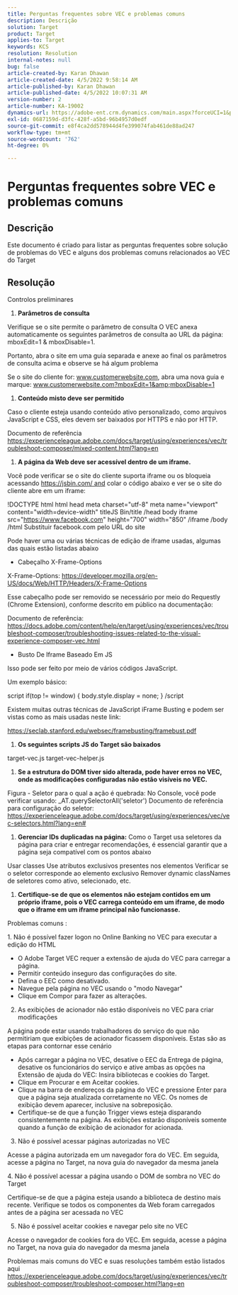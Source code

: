 ```yaml
---
title: Perguntas frequentes sobre VEC e problemas comuns
description: Descrição
solution: Target
product: Target
applies-to: Target
keywords: KCS
resolution: Resolution
internal-notes: null
bug: false
article-created-by: Karan Dhawan
article-created-date: 4/5/2022 9:58:14 AM
article-published-by: Karan Dhawan
article-published-date: 4/5/2022 10:07:31 AM
version-number: 2
article-number: KA-19002
dynamics-url: https://adobe-ent.crm.dynamics.com/main.aspx?forceUCI=1&pagetype=entityrecord&etn=knowledgearticle&id=d85d96e3-c6b4-ec11-983f-000d3a5d0d73
exl-id: 0687159d-d3fc-428f-a5bd-96b4957d0edf
source-git-commit: e8f4ca2dd578944d4fe399074fab461de88ad247
workflow-type: tm+mt
source-wordcount: '762'
ht-degree: 0%

---
```


# Perguntas frequentes sobre VEC e problemas comuns

## Descrição


Este documento é criado para listar as perguntas frequentes sobre solução de problemas do VEC e alguns dos problemas comuns relacionados ao VEC do Target


## Resolução


Controlos preliminares

1. <b>Parâmetros de consulta</b>


Verifique se o site permite o parâmetro de consulta O VEC anexa automaticamente os seguintes parâmetros de consulta ao URL da página: mboxEdit=1 &amp; mboxDisable=1.

Portanto, abra o site em uma guia separada e anexe ao final os parâmetros de consulta acima e observe se há algum problema

Se o site do cliente for: www.customerwebsite.com, abra uma nova guia e marque: www.customerwebsite.com?mboxEdit=1&amp;mboxDisable=1

1. <b>Conteúdo misto deve ser permitido</b>


Caso o cliente esteja usando conteúdo ativo personalizado, como arquivos JavaScript e CSS, eles devem ser baixados por HTTPS e não por HTTP.

Documento de referência https://experienceleague.adobe.com/docs/target/using/experiences/vec/troubleshoot-composer/mixed-content.html?lang=en

1. <b>A página da Web deve ser acessível dentro de um iframe.</b>


Você pode verificar se o site do cliente suporta iframe ou os bloqueia acessando https://jsbin.com/ and colar o código abaixo e ver se o site do cliente abre em um iframe:

!DOCTYPE html html head meta charset=&quot;utf-8&quot; meta name=&quot;viewport&quot; content=&quot;width=device-width&quot; titleJS Bin/title /head body iframe src=&quot;https://www.facebook.com&quot; height=&quot;700&quot; width=&quot;850&quot; /iframe /body /html Substituir facebook.com pelo URL do site

Pode haver uma ou várias técnicas de edição de iframe usadas, algumas das quais estão listadas abaixo

- Cabeçalho X-Frame-Options


X-Frame-Options: https://developer.mozilla.org/en-US/docs/Web/HTTP/Headers/X-Frame-Options

Esse cabeçalho pode ser removido se necessário por meio do Requestly (Chrome Extension), conforme descrito em público na documentação: 

Documento de referência: https://docs.adobe.com/content/help/en/target/using/experiences/vec/troubleshoot-composer/troubleshooting-issues-related-to-the-visual-experience-composer-vec.html

- Busto De Iframe Baseado Em JS


Isso pode ser feito por meio de vários códigos JavaScript.

Um exemplo básico:

script if(top != window) { body.style.display = none; } /script


Existem muitas outras técnicas de JavaScript iFrame Busting e podem ser vistas como as mais usadas neste link:

https://seclab.stanford.edu/websec/framebusting/framebust.pdf

1. <b>Os seguintes scripts JS do Target são baixados</b>


target-vec.js target-vec-helper.js

1. <b>Se a estrutura do DOM tiver sido alterada, pode haver erros no VEC, onde as modificações configuradas não estão visíveis no VEC.</b>


Figura - Seletor para o qual a ação é quebrada: No Console, você pode verificar usando: _AT.querySelectorAll(&#39;seletor&#39;) Documento de referência para configuração do seletor: https://experienceleague.adobe.com/docs/target/using/experiences/vec/vec-selectors.html?lang=en#

1. <b>Gerenciar IDs duplicadas na página:</b> Como o Target usa seletores da página para criar e entregar recomendações, é essencial garantir que a página seja compatível com os pontos abaixo


Usar classes Use atributos exclusivos presentes nos elementos Verificar se o seletor corresponde ao elemento exclusivo Remover dynamic classNames de seletores como ativo, selecionado, etc.

1. <b>Certifique-se de que os elementos não estejam contidos em um próprio iframe, pois o VEC carrega conteúdo em um iframe, de modo que o iframe em um iframe principal não funcionasse.</b>


Problemas comuns :

1. Não é possível fazer logon no Online Banking no VEC para executar a edição do HTML

- O Adobe Target VEC requer a extensão de ajuda do VEC para carregar a página.
- Permitir conteúdo inseguro das configurações do site.
- Defina o EEC como desativado.
- Navegue pela página no VEC usando o &quot;modo Navegar&quot;
- Clique em Compor para fazer as alterações.


2. As exibições de acionador não estão disponíveis no VEC para criar modificações

A página pode estar usando trabalhadores do serviço do que não permitiriam que exibições de acionador ficassem disponíveis. Estas são as etapas para contornar esse cenário

- Após carregar a página no VEC, desative o EEC da Entrega de página, desative os funcionários do serviço e ative ambas as opções na Extensão de ajuda do VEC: Insira bibliotecas e cookies do Target.
- Clique em Procurar e em Aceitar cookies.
- Clique na barra de endereços da página do VEC e pressione Enter para que a página seja atualizada corretamente no VEC. Os nomes de exibição devem aparecer, inclusive na sobreposição.
- Certifique-se de que a função Trigger views esteja disparando consistentemente na página. As exibições estarão disponíveis somente quando a função de exibição de acionador for acionada.


3. Não é possível acessar páginas autorizadas no VEC

Acesse a página autorizada em um navegador fora do VEC. Em seguida, acesse a página no Target, na nova guia do navegador da mesma janela 

4. Não é possível acessar a página usando o DOM de sombra no VEC do Target

Certifique-se de que a página esteja usando a biblioteca de destino mais recente. Verifique se todos os componentes da Web foram carregados antes de a página ser acessada no VEC

5. Não é possível aceitar cookies e navegar pelo site no VEC

Acesse o navegador de cookies fora do VEC. Em seguida, acesse a página no Target, na nova guia do navegador da mesma janela 



Problemas mais comuns do VEC e suas resoluções também estão listados aqui https://experienceleague.adobe.com/docs/target/using/experiences/vec/troubleshoot-composer/troubleshoot-composer.html?lang=en

